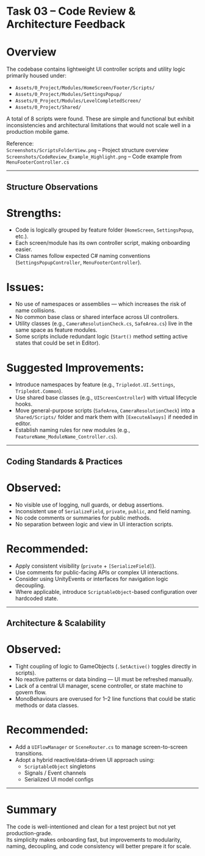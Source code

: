 ﻿# Task 03 – Code Review & Architecture Feedback

# Overview
The codebase contains lightweight UI controller scripts and utility logic primarily housed under:

- `Assets/0_Project/Modules/HomeScreen/Footer/Scripts/`
- `Assets/0_Project/Modules/SettingsPopup/`
- `Assets/0_Project/Modules/LevelCompletedScreen/`
- `Assets/0_Project/Shared/`

A total of 8 scripts were found. These are simple and functional but exhibit inconsistencies and architectural limitations that would not scale well in a production mobile game.

Reference:  
`Screenshots/ScriptsFolderView.png` – Project structure overview  
`Screenshots/CodeReview_Example_Highlight.png` – Code example from `MenuFooterController.cs`

---
## Structure Observations
# Strengths:
- Code is logically grouped by feature folder (`HomeScreen`, `SettingsPopup`, etc.).
- Each screen/module has its own controller script, making onboarding easier.
- Class names follow expected C# naming conventions (`SettingsPopupController`, `MenuFooterController`).

# Issues:
- No use of namespaces or assemblies — which increases the risk of name collisions.
- No common base class or shared interface across UI controllers.
- Utility classes (e.g., `CameraResolutionCheck.cs`, `SafeArea.cs`) live in the same space as feature modules.
- Some scripts include redundant logic (`Start()` method setting active states that could be set in Editor).

# Suggested Improvements:
- Introduce namespaces by feature (e.g., `Tripledot.UI.Settings`, `Tripledot.Common`).
- Use shared base classes (e.g., `UIScreenController`) with virtual lifecycle hooks.
- Move general-purpose scripts (`SafeArea`, `CameraResolutionCheck`) into a `Shared/Scripts/` folder and mark them with `[ExecuteAlways]` if needed in editor.
- Establish naming rules for new modules (e.g., `FeatureName_ModuleName_Controller.cs`).

---
## Coding Standards & Practices
# Observed:
- No visible use of logging, null guards, or debug assertions.
- Inconsistent use of `SerializeField`, `private`, `public`, and field naming.
- No code comments or summaries for public methods.
- No separation between logic and view in UI interaction scripts.

# Recommended:
- Apply consistent visibility (`private` + `[SerializeField]`).
- Use comments for public-facing APIs or complex UI interactions.
- Consider using UnityEvents or interfaces for navigation logic decoupling.
- Where applicable, introduce `ScriptableObject`-based configuration over hardcoded state.

---
## Architecture & Scalability
# Observed:
- Tight coupling of logic to GameObjects (`.SetActive()` toggles directly in scripts).
- No reactive patterns or data binding — UI must be refreshed manually.
- Lack of a central UI manager, scene controller, or state machine to govern flow.
- MonoBehaviours are overused for 1–2 line functions that could be static methods or data classes.

# Recommended:
- Add a `UIFlowManager` or `SceneRouter.cs` to manage screen-to-screen transitions.
- Adopt a hybrid reactive/data-driven UI approach using:
  - `ScriptableObject` singletons
  - Signals / Event channels
  - Serialized UI model configs

---
# Summary
The code is well-intentioned and clean for a test project but not yet production-grade.  
Its simplicity makes onboarding fast, but improvements to modularity, naming, decoupling, and code consistency will better prepare it for scale.
